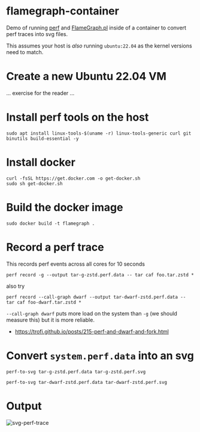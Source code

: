 # flamegraph-container

Demo of running [perf](https://www.brendangregg.com/perf.html) and [FlameGraph.pl](https://github.com/brendangregg/FlameGraph) inside of a container to convert perf traces into svg files.

This assumes your host is *also* running `ubuntu:22.04` as the kernel versions need to match.

# Create a new Ubuntu 22.04 VM

... exercise for the reader ...

# Install perf tools on the host

```
sudo apt install linux-tools-$(uname -r) linux-tools-generic curl git binutils build-essential -y
```

# Install docker

```
curl -fsSL https://get.docker.com -o get-docker.sh
sudo sh get-docker.sh
```

# Build the docker image

```
sudo docker build -t flamegraph .
```

# Record a perf trace

This records perf events across all cores for 10 seconds

```
perf record -g --output tar-g-zstd.perf.data -- tar caf foo.tar.zstd *
```

also try

```
perf record --call-graph dwarf --output tar-dwarf-zstd.perf.data -- tar caf foo-dwarf.tar.zstd *
```

`--call-graph dwarf` puts more load on the system than `-g` (we should measure this) but it is more reliable.

* https://trofi.github.io/posts/215-perf-and-dwarf-and-fork.html


# Convert `system.perf.data` into an svg

```
perf-to-svg tar-g-zstd.perf.data tar-g-zstd.perf.svg
```

```
perf-to-svg tar-dwarf-zstd.perf.data tar-dwarf-zstd.perf.svg
```

# Output

![svg-perf-trace]()


